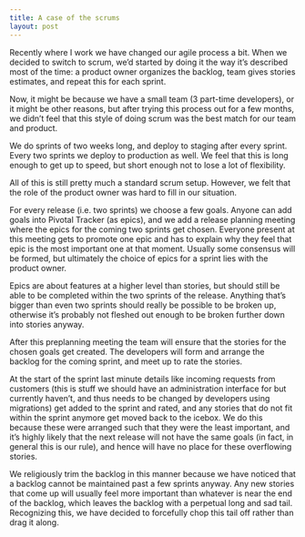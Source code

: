 ```yaml
---
title: A case of the scrums
layout: post
---
```


Recently where I work we have changed our agile process a bit. When we decided to switch to scrum, we’d started by doing it the way it’s described most of the time: a product owner organizes the backlog, team gives stories estimates, and repeat this for each sprint.

Now, it might be because we have a small team (3 part-time developers), or it might be other reasons, but after trying this process out for a few months, we didn’t feel that this style of doing scrum was the best match for our team and product.

We do sprints of two weeks long, and deploy to staging after every sprint. Every two sprints we deploy to production as well. We feel that this is long enough to get up to speed, but short enough not to lose a lot of flexibility.

All of this is still pretty much a standard scrum setup. However, we felt that the role of the product owner was hard to fill in our situation.

For every release (i.e. two sprints) we choose a few goals. Anyone can add goals into Pivotal Tracker (as epics), and we add a release planning meeting where the epics for the coming two sprints get chosen. Everyone present at this meeting gets to promote one epic and has to explain why they feel that epic is the most important one at that moment. Usually some consensus will be formed, but ultimately the choice of epics for a sprint lies with the product owner.

Epics are about features at a higher level than stories, but should still be able to be completed within the two sprints of the release. Anything that’s bigger than even two sprints should really be possible to be broken up, otherwise it’s probably not fleshed out enough to be broken further down into stories anyway.

After this preplanning meeting the team will ensure that the stories for the chosen goals get created. The developers will form and arrange the backlog for the coming sprint, and meet up to rate the stories.

At the start of the sprint last minute details like incoming requests from customers (this is stuff we should have an administration interface for but currently haven’t, and thus needs to be changed by developers using migrations) get added to the sprint and rated, and any stories that do not fit within the sprint anymore get moved back to the icebox. We do this because these were arranged such that they were the least important, and it’s highly likely that the next release will not have the same goals (in fact, in general this is our rule), and hence will have no place for these overflowing stories.

We religiously trim the backlog in this manner because we have noticed that a backlog cannot be maintained past a few sprints anyway. Any new stories that come up will usually feel more important than whatever is near the end of the backlog, which leaves the backlog with a perpetual long and sad tail. Recognizing this, we have decided to forcefully chop this tail off rather than drag it along.
